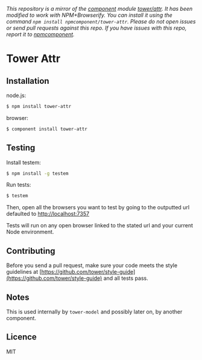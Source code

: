 *This repository is a mirror of the [component](http://component.io) module [tower/attr](http://github.com/tower/attr). It has been modified to work with NPM+Browserify. You can install it using the command `npm install npmcomponent/tower-attr`. Please do not open issues or send pull requests against this repo. If you have issues with this repo, report it to [npmcomponent](https://github.com/airportyh/npmcomponent).*
# Tower Attr

## Installation

node.js:

```bash
$ npm install tower-attr
```

browser:

```bash
$ component install tower-attr
```

## Testing

Install testem:

```bash
$ npm install -g testem
```

Run tests:

```bash
$ testem
```

Then, open all the browsers you want to test by going to the outputted url defaulted to [http://localhost:7357](http://localhost:7357)

Tests will run on any open browser linked to the stated url and your current Node environment.

## Contributing

Before you send a pull request, make sure your code meets the style guidelines at [https://github.com/tower/style-guide](https://github.com/tower/style-guide) and all tests pass.

## Notes

This is used internally by `tower-model` and possibly later on, by another component.

## Licence

MIT